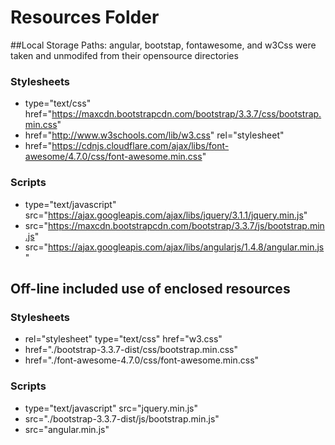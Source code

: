 # Resources Folder


##Local Storage Paths:  angular, bootstap, fontawesome, and w3Css were taken and unmodifed from their opensource directories

### Stylesheets

* type="text/css" href="https://maxcdn.bootstrapcdn.com/bootstrap/3.3.7/css/bootstrap.min.css"
* href="http://www.w3schools.com/lib/w3.css" rel="stylesheet"
* href="https://cdnjs.cloudflare.com/ajax/libs/font-awesome/4.7.0/css/font-awesome.min.css"

### Scripts
* type="text/javascript" src="https://ajax.googleapis.com/ajax/libs/jquery/3.1.1/jquery.min.js"
* src="https://maxcdn.bootstrapcdn.com/bootstrap/3.3.7/js/bootstrap.min.js"
* src="https://ajax.googleapis.com/ajax/libs/angularjs/1.4.8/angular.min.js"
  

## Off-line included use of enclosed resources

### Stylesheets

* rel="stylesheet" type="text/css" href="w3.css"
* href="./bootstrap-3.3.7-dist/css/bootstrap.min.css"
* href="./font-awesome-4.7.0/css/font-awesome.min.css"

### Scripts

* type="text/javascript" src="jquery.min.js"
* src="./bootstrap-3.3.7-dist/js/bootstrap.min.js"
* src="angular.min.js"
